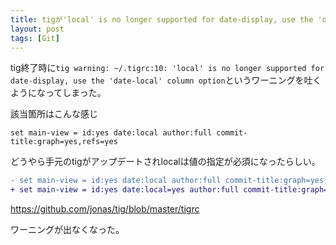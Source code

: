 ```yaml
---
title: tigが'local' is no longer supported for date-display, use the 'date-local' column optionというワーニングを吐くようになってしまった
layout: post
tags: [Git]
---
```


tig終了時に`tig warning: ~/.tigrc:10: 'local' is no longer supported for date-display, use the 'date-local' column option`というワーニングを吐くようになってしまった。

該当箇所はこんな感じ
```
set main-view = id:yes date:local author:full commit-title:graph=yes,refs=yes
```

どうやら手元のtigがアップデートされlocalは値の指定が必須になったらしい。


```diff
- set main-view = id:yes date:local author:full commit-title:graph=yes,refs=yes
+ set main-view = id:yes date:local=yes author:full commit-title:graph=yes,refs=yes
```
https://github.com/jonas/tig/blob/master/tigrc

ワーニングが出なくなった。
